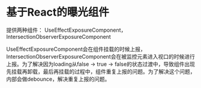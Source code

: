 # 基于React的曝光组件

提供两种组件： UseEffectExposureComponent，IntersectionObserverExposureComponent

UseEffectExposureComponent会在组件挂载的时候上报，IntersectionObserverExposureComponent会在被监控元素进入视口的时候进行上报。为了解决因为loading从false -> true -> false的状态过渡中，导致组件出现先挂载再卸载，最后再挂载的过程中，组件重复上报的问题。为了解决这个问题，内部会做debounce，解决重复上报的问题。

